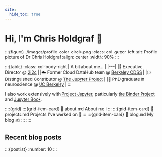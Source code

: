 ```yaml
---
site:
  hide_toc: true
---
```

# Hi, I'm Chris Holdgraf 👋

:::{figure} ./images/profile-color-circle.png
:class: col-gutter-left
:alt: Profile picture of Dr Chris Holdgraf
:align: center
:width: 90%
:::

:::{table}
:class: col-body-right
| A bit about me... |
|---|
|💼 Executive Director @ [2i2c](https://2i2c.org/) |
|☁️ Former Cloud DataHub team @ [Berkeley CDSS](https://cdss.berkeley.edu/) |
|🌕 Distinguished Contributor @ [The Jupyter Project](https://jupyter.org) |
|🧠 PhD graduate in neuroscience @ [UC Berkeley](https://berkeley.edu) |
:::

I also work extensively with [Project Jupyter](https://jupyter.org), particularly [the Binder Project](https://mybinder.org) and [Jupyter Book](https://jupyterbook.org).


::::{grid}
:::{grid-item-card}
:link: about.md
About me ℹ️
:::
:::{grid-item-card}
:link: projects.md
Projects I've worked on 🔧
:::
:::{grid-item-card}
:link: blog.md
My blog ✍️
:::
::::


## Recent blog posts

:::{postlist}
:number: 10
:::
